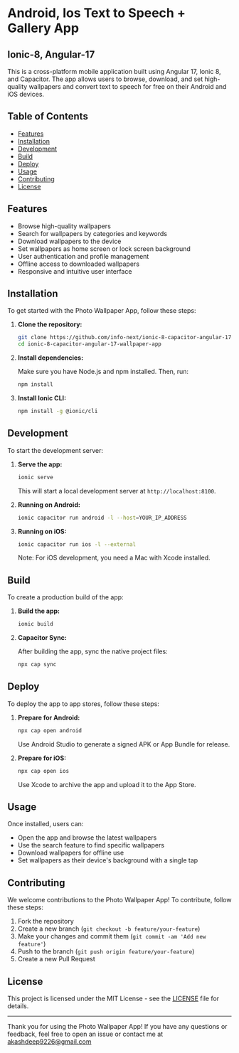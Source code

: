# Android, Ios Text to Speech + Gallery App 

## Ionic-8, Angular-17

This is a cross-platform mobile application built using Angular 17, Ionic 8, and Capacitor. The app allows users to browse, download, and set high-quality wallpapers and convert text to speech for free on their Android and iOS devices.

## Table of Contents

- [Features](#features)
- [Installation](#installation)
- [Development](#development)
- [Build](#build)
- [Deploy](#deploy)
- [Usage](#usage)
- [Contributing](#contributing)
- [License](#license)

## Features

- Browse high-quality wallpapers
- Search for wallpapers by categories and keywords
- Download wallpapers to the device
- Set wallpapers as home screen or lock screen background
- User authentication and profile management
- Offline access to downloaded wallpapers
- Responsive and intuitive user interface

## Installation

To get started with the Photo Wallpaper App, follow these steps:

1. **Clone the repository:**

    ```bash
    git clone https://github.com/info-next/ionic-8-capacitor-angular-17-wallpaper-app.git
    cd ionic-8-capacitor-angular-17-wallpaper-app
    ```

2. **Install dependencies:**

    Make sure you have Node.js and npm installed. Then, run:

    ```bash
    npm install
    ```

3. **Install Ionic CLI:**

    ```bash
    npm install -g @ionic/cli
    ```

## Development

To start the development server:

1. **Serve the app:**

    ```bash
    ionic serve
    ```

    This will start a local development server at `http://localhost:8100`.

2. **Running on Android:**

    ```bash
    ionic capacitor run android -l --host=YOUR_IP_ADDRESS
    ```

3. **Running on iOS:**

    ```bash
    ionic capacitor run ios -l --external
    ```

    Note: For iOS development, you need a Mac with Xcode installed.

## Build

To create a production build of the app:

1. **Build the app:**

    ```bash
    ionic build
    ```

2. **Capacitor Sync:**

    After building the app, sync the native project files:

    ```bash
    npx cap sync
    ```

## Deploy

To deploy the app to app stores, follow these steps:

1. **Prepare for Android:**

    ```bash
    npx cap open android
    ```

    Use Android Studio to generate a signed APK or App Bundle for release.

2. **Prepare for iOS:**

    ```bash
    npx cap open ios
    ```

    Use Xcode to archive the app and upload it to the App Store.

## Usage

Once installed, users can:

- Open the app and browse the latest wallpapers
- Use the search feature to find specific wallpapers
- Download wallpapers for offline use
- Set wallpapers as their device's background with a single tap

## Contributing

We welcome contributions to the Photo Wallpaper App! To contribute, follow these steps:

1. Fork the repository
2. Create a new branch (`git checkout -b feature/your-feature`)
3. Make your changes and commit them (`git commit -am 'Add new feature'`)
4. Push to the branch (`git push origin feature/your-feature`)
5. Create a new Pull Request

## License

This project is licensed under the MIT License - see the [LICENSE](LICENSE) file for details.

---

Thank you for using the Photo Wallpaper App! If you have any questions or feedback, feel free to open an issue or contact me at akashdeep9226@gmail.com
